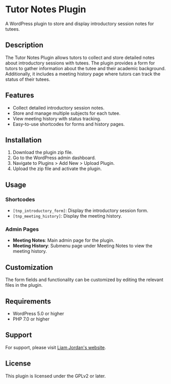# Tutor Notes Plugin

A WordPress plugin to store and display introductory session notes for tutees.

## Description

The Tutor Notes Plugin allows tutors to collect and store detailed notes about introductory sessions with tutees. The plugin provides a form for tutors to gather information about the tutee and their academic background. Additionally, it includes a meeting history page where tutors can track the status of their tutees.

## Features

- Collect detailed introductory session notes.
- Store and manage multiple subjects for each tutee.
- View meeting history with status tracking.
- Easy-to-use shortcodes for forms and history pages.

## Installation

1. Download the plugin zip file.
2. Go to the WordPress admin dashboard.
3. Navigate to Plugins > Add New > Upload Plugin.
4. Upload the zip file and activate the plugin.

## Usage

### Shortcodes

- `[tnp_introductory_form]`: Display the introductory session form.
- `[tnp_meeting_history]`: Display the meeting history.

### Admin Pages

- **Meeting Notes**: Main admin page for the plugin.
- **Meeting History**: Submenu page under Meeting Notes to view the meeting history.

## Customization

The form fields and functionality can be customized by editing the relevant files in the plugin.

## Requirements

- WordPress 5.0 or higher
- PHP 7.0 or higher

## Support

For support, please visit [Liam Jordan's website](http://www.liamjordan.co.uk).

## License

This plugin is licensed under the GPLv2 or later.
